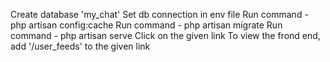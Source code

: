 Create database 'my_chat'
Set db connection in env file
Run command - php artisan config:cache
Run command - php artisan migrate
Run command - php artisan serve
Click on the given link
To view the frond end, add '/user_feeds' to the given link
